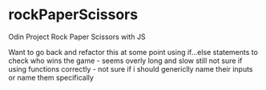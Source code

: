 # rockPaperScissors
Odin Project Rock Paper Scissors with JS

Want to go back and refactor this at some point
    using if...else statements to check who wins the game - seems overly long and slow
    still not sure if using functions correctly - not sure if i should genericlly name their inputs or name them specifically
